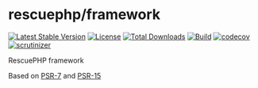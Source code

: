# rescuephp/framework

[![Latest Stable Version](https://poser.pugx.org/rescuephp/framework/v/stable)](https://packagist.org/packages/rescuephp/framework)
[![License](https://poser.pugx.org/rescuephp/framework/license)](https://packagist.org/packages/rescuephp/framework)
[![Total Downloads](https://poser.pugx.org/rescuephp/framework/downloads)](https://packagist.org/packages/rescuephp/framework)
[![Build](https://travis-ci.com/rescuephp/framework.svg?branch=master)](https://travis-ci.com/rescuephp/framework)
[![codecov](https://codecov.io/gh/rescuephp/framework/branch/master/graph/badge.svg)](https://codecov.io/gh/rescuephp/framework)
[![scrutinizer](https://scrutinizer-ci.com/g/rescuephp/framework/badges/quality-score.png?b=master)](https://scrutinizer-ci.com/g/rescuephp/framework/)

RescuePHP framework

Based on <a href="https://www.php-fig.org/psr/psr-7/">PSR-7</a> and <a href="https://www.php-fig.org/psr/psr-15/">PSR-15</a> 
